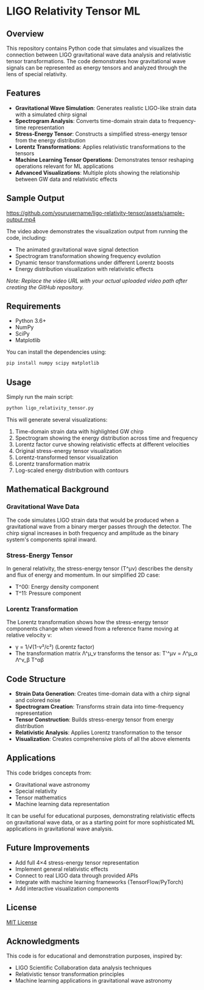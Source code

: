 # LIGO Relativity Tensor ML

## Overview
This repository contains Python code that simulates and visualizes the connection between LIGO gravitational wave data analysis and relativistic tensor transformations. The code demonstrates how gravitational wave signals can be represented as energy tensors and analyzed through the lens of special relativity.

## Features
- **Gravitational Wave Simulation**: Generates realistic LIGO-like strain data with a simulated chirp signal
- **Spectrogram Analysis**: Converts time-domain strain data to frequency-time representation
- **Stress-Energy Tensor**: Constructs a simplified stress-energy tensor from the energy distribution
- **Lorentz Transformations**: Applies relativistic transformations to the tensors
- **Machine Learning Tensor Operations**: Demonstrates tensor reshaping operations relevant for ML applications
- **Advanced Visualizations**: Multiple plots showing the relationship between GW data and relativistic effects

## Sample Output

https://github.com/yourusername/ligo-relativity-tensor/assets/sample-output.mp4

The video above demonstrates the visualization output from running the code, including:
- The animated gravitational wave signal detection
- Spectrogram transformation showing frequency evolution
- Dynamic tensor transformations under different Lorentz boosts
- Energy distribution visualization with relativistic effects

*Note: Replace the video URL with your actual uploaded video path after creating the GitHub repository.*

## Requirements
- Python 3.6+
- NumPy
- SciPy
- Matplotlib

You can install the dependencies using:
```bash
pip install numpy scipy matplotlib
```

## Usage
Simply run the main script:
```bash
python ligo_relativity_tensor.py
```

This will generate several visualizations:
1. Time-domain strain data with highlighted GW chirp
2. Spectrogram showing the energy distribution across time and frequency
3. Lorentz factor curve showing relativistic effects at different velocities
4. Original stress-energy tensor visualization
5. Lorentz-transformed tensor visualization
6. Lorentz transformation matrix
7. Log-scaled energy distribution with contours

## Mathematical Background

### Gravitational Wave Data
The code simulates LIGO strain data that would be produced when a gravitational wave from a binary merger passes through the detector. The chirp signal increases in both frequency and amplitude as the binary system's components spiral inward.

### Stress-Energy Tensor
In general relativity, the stress-energy tensor (T^μν) describes the density and flux of energy and momentum. In our simplified 2D case:
- T^00: Energy density component
- T^11: Pressure component

### Lorentz Transformation
The Lorentz transformation shows how the stress-energy tensor components change when viewed from a reference frame moving at relative velocity v:
- γ = 1/√(1-v²/c²) (Lorentz factor)
- The transformation matrix Λ^μ_ν transforms the tensor as: T'^μν = Λ^μ_α Λ^ν_β T^αβ

## Code Structure
- **Strain Data Generation**: Creates time-domain data with a chirp signal and colored noise
- **Spectrogram Creation**: Transforms strain data into time-frequency representation
- **Tensor Construction**: Builds stress-energy tensor from energy distribution
- **Relativistic Analysis**: Applies Lorentz transformation to the tensor
- **Visualization**: Creates comprehensive plots of all the above elements

## Applications
This code bridges concepts from:
- Gravitational wave astronomy
- Special relativity
- Tensor mathematics
- Machine learning data representation

It can be useful for educational purposes, demonstrating relativistic effects on gravitational wave data, or as a starting point for more sophisticated ML applications in gravitational wave analysis.

## Future Improvements
- Add full 4×4 stress-energy tensor representation
- Implement general relativistic effects
- Connect to real LIGO data through provided APIs
- Integrate with machine learning frameworks (TensorFlow/PyTorch)
- Add interactive visualization components

## License
[MIT License](LICENSE)

## Acknowledgments
This code is for educational and demonstration purposes, inspired by:
- LIGO Scientific Collaboration data analysis techniques
- Relativistic tensor transformation principles
- Machine learning applications in gravitational wave astronomy
